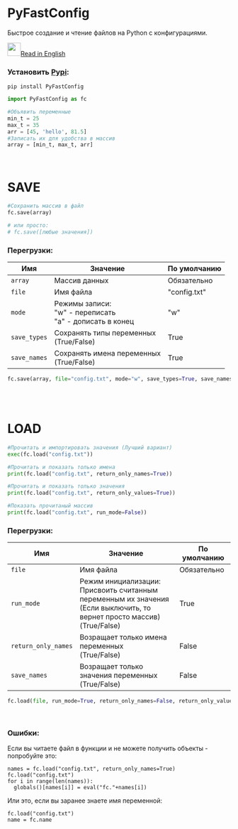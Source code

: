 # PyFastConfig
Быстрое создание и чтение файлов на Python с конфигурациями.

<a href="README.md"><img src="https://emojio.ru/images/twitter-64/1f1fa-1f1f8.png" width="30" height="30"></img>Read in English</a>

### Установить <a href="https://pypi.org/project/PyFastConfig/">Pypi</a>:
```
pip install PyFastConfig
```

```Python
import PyFastConfig as fc

#Объявить переменные
min_t = 25
max_t = 35
arr = [45, 'hello', 81.5]
#Записать их для удобства в массив
array = [min_t, max_t, arr]
```
</br>

# SAVE
```Python
#Сохранить массив в файл
fc.save(array)

# или просто:
# fc.save([любые значения])
```

### Перегрузки: </br>

<table>
  <thead>
  <tr>       <th align="center">Имя</th>       <th align="center">Значение</th>       <th align="center">По умолчанию</th></tr>
  </thead>
  
  <tr><td>   <code>array</code></td>           <td>Массив данных</td>                                                    <td>Обязательно</td></tr>
  <tr><td>   <code>file</code></td>            <td>Имя файла</td>                                                        <td>"config.txt"</td></tr>
  <tr><td>   <code>mode</code></td>            <td>Режимы записи:<br/>"w" - переписать<br/>"a" - дописать в конец</td>   <td>"w"</td></tr>
  <tr><td>   <code>save_types</code></td>      <td>Сохранять типы переменных<br/>(True/False)</td>                       <td>True</td></tr>
  <tr><td>   <code>save_names</code></td>      <td>Сохранять имена переменных<br/>(True/False)</td>                      <td>True</td></tr>
</table>

```Python
fc.save(array, file="config.txt", mode="w", save_types=True, save_names=True)
```

</br></br>

# LOAD
```Python
#Прочитать и импортировать значения (Лучший вариант)
exec(fc.load("config.txt"))

#Прочитать и показать только имена
print(fc.load("config.txt", return_only_names=True))

#Прочитать и показать только значения
print(fc.load("config.txt", return_only_values=True))

#Показать прочитаный массив
print(fc.load("config.txt", run_mode=False))
```

### Перегрузки: </br>

<table>
  <thead>
  <tr>       <th align="center">Имя</th>             <th align="center">Значение</th>                                      <th align="center">По умолчанию</th></tr>
  </thead>
  
  <tr><td>   <code>file</code></td>                  <td>Имя файла</td>                                                    <td>Обязательно</td></tr>
  <tr><td>   <code>run_mode</code></td>              <td>Режим инициализации:<br/>Присвоить считанным переменным их значения<br/>(Если выключить, то вернет просто массив)<br/>(True/False)</td>   <td>True</td></tr>
  <tr><td>   <code>return_only_names</code></td>     <td>Возращает только имена переменных<br/>(True/False)</td>           <td>False</td></tr>
  <tr><td>   <code>save_names</code></td>            <td>Возращает только значения переменных<br/>(True/False)</td>        <td>False</td></tr>
</table>


```Python
fc.load(file, run_mode=True, return_only_names=False, return_only_values=False)
```

<br/>

### Ошибки:

Если вы читаете файл в функции и не можете получить объекты - попробуйте это:
```
names = fc.load("config.txt", return_only_names=True)
fc.load("config.txt")
for i in range(len(names)):
  globals()[names[i]] = eval("fc."+names[i])
```

Или это, если вы заранее знаете имя переменной:
```
fc.load("config.txt")
name = fc.name
```

